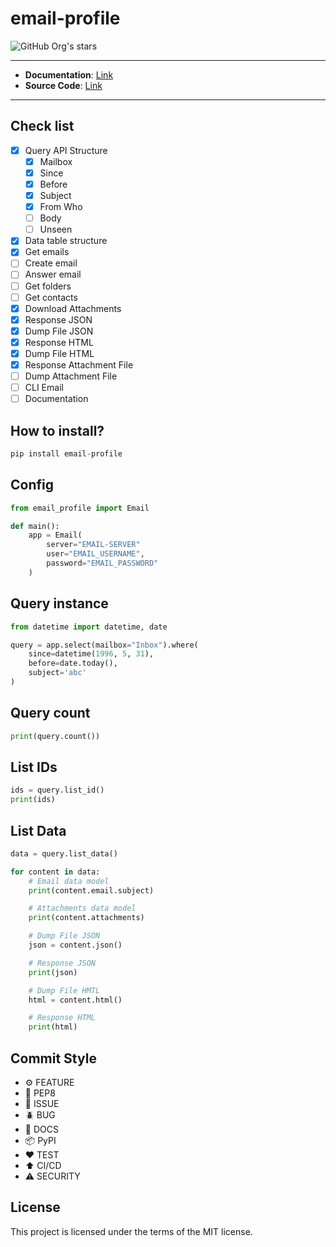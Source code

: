 # email-profile

![GitHub Org's stars](https://img.shields.io/github/stars/linux-profile?label=LinuxProfile&style=flat-square)

---

- **Documentation**: [Link](https://github.com/FernandoCelmer/email-profile)
- **Source Code**: [Link](https://github.com/FernandoCelmer/email-profile)

---

## Check list

- [x] Query API Structure
    - [x] Mailbox
    - [x] Since
    - [x] Before
    - [x] Subject
    - [x] From Who
    - [ ] Body
    - [ ] Unseen
- [x] Data table structure
- [x] Get emails
- [ ] Create email
- [ ] Answer email
- [ ] Get folders
- [ ] Get contacts
- [x] Download Attachments
- [x] Response JSON
- [x] Dump File JSON
- [x] Response HTML
- [x] Dump File HTML
- [x] Response Attachment File
- [ ] Dump Attachment File
- [ ] CLI Email
- [ ] Documentation

## How to install?

```python
pip install email-profile
```

## Config

```python
from email_profile import Email

def main():
    app = Email(
        server="EMAIL-SERVER"
        user="EMAIL_USERNAME",
        password="EMAIL_PASSWORD"
    )
```

## Query instance

```python
from datetime import datetime, date

query = app.select(mailbox="Inbox").where(
    since=datetime(1996, 5, 31),
    before=date.today(),
    subject='abc'
)
```

## Query count

```python
print(query.count())
```


## List IDs

```python
ids = query.list_id()
print(ids)
```

## List Data

```python
data = query.list_data()

for content in data:
    # Email data model
    print(content.email.subject)

    # Attachments data model
    print(content.attachments)

    # Dump File JSON
    json = content.json()

    # Response JSON
    print(json)

    # Dump File HMTL
    html = content.html()

    # Response HTML
    print(html)
```

## Commit Style

- ⚙️ FEATURE
- 📝 PEP8
- 📌 ISSUE
- 🪲 BUG
- 📘 DOCS
- 📦 PyPI
- ❤️️ TEST
- ⬆️ CI/CD
- ⚠️ SECURITY

## License

This project is licensed under the terms of the MIT license.
